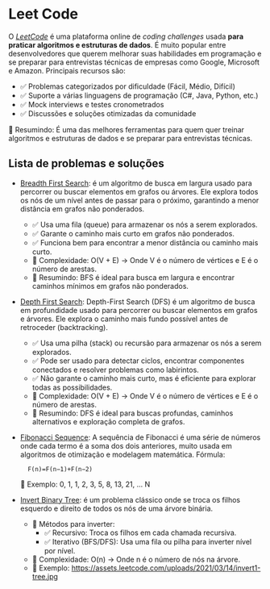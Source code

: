 # Leet Code

O [*LeetCode*](https://leetcode.com/) é uma plataforma online de *coding challenges* usada **para praticar algoritmos e estruturas de dados**. É muito popular entre desenvolvedores que querem melhorar suas habilidades em programação e se preparar para entrevistas técnicas de empresas como Google, Microsoft e Amazon. Principais recursos são:

- ✅ Problemas categorizados por dificuldade (Fácil, Médio, Difícil)
- ✅ Suporte a várias linguagens de programação (C#, Java, Python, etc.)
- ✅ Mock interviews e testes cronometrados
- ✅ Discussões e soluções otimizadas da comunidade

🚀 Resumindo: É uma das melhores ferramentas para quem quer treinar algoritmos e estruturas de dados e se preparar para entrevistas técnicas.

## Lista de problemas e soluções

- [Breadth First Search](./Solutions/BreadthFirstSearch.cs): é um algoritmo de busca em largura usado para percorrer ou buscar elementos em grafos ou árvores. Ele explora todos os nós de um nível antes de passar para o próximo, garantindo a menor distância em grafos não ponderados.
    - ✅ Usa uma fila (queue) para armazenar os nós a serem explorados.
    - ✅ Garante o caminho mais curto em grafos não ponderados.
    - ✅ Funciona bem para encontrar a menor distância ou caminho mais curto.
    - 🔹 Complexidade: O(V + E) → Onde V é o número de vértices e E é o número de arestas.
    - 🚀 Resumindo: BFS é ideal para busca em largura e encontrar caminhos mínimos em grafos não ponderados.

- [Depth First Search](./Solutions/DepthFirstSearch.cs): Depth-First Search (DFS) é um algoritmo de busca em profundidade usado para percorrer ou buscar elementos em grafos e árvores. Ele explora o caminho mais fundo possível antes de retroceder (backtracking).
    - ✅ Usa uma pilha (stack) ou recursão para armazenar os nós a serem explorados.
    - ✅ Pode ser usado para detectar ciclos, encontrar componentes conectados e resolver problemas como labirintos.
    - ✅ Não garante o caminho mais curto, mas é eficiente para explorar todas as possibilidades.
    - 🔹 Complexidade: O(V + E) → Onde V é o número de vértices e E é o número de arestas.
    - 🚀 Resumindo: DFS é ideal para buscas profundas, caminhos alternativos e exploração completa de grafos.

- [Fibonacci Sequence](./Solutions/FibonacciSequence.cs): A sequência de Fibonacci é uma série de números onde cada termo é a soma dos dois anteriores, muito usada em algoritmos de otimização e modelagem matemática. Fórmula:

        F(n)=F(n−1)+F(n−2)

    🔹 Exemplo: 0, 1, 1, 2, 3, 5, 8, 13, 21, ... N

- [Invert Binary Tree](./Solutions/InvertBinaryTree.cs): é um problema clássico onde se troca os filhos esquerdo e direito de todos os nós de uma árvore binária.
    - 🔹 Métodos para inverter:
        - ✅ Recursivo: Troca os filhos em cada chamada recursiva.
        - ✅ Iterativo (BFS/DFS): Usa uma fila ou pilha para inverter nível por nível.
    - 🔹 Complexidade: O(n) → Onde n é o número de nós na árvore.
    - 🔹 Exemplo: https://assets.leetcode.com/uploads/2021/03/14/invert1-tree.jpg

